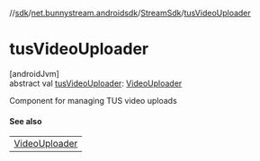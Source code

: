 //[sdk](../../../index.md)/[net.bunnystream.androidsdk](../index.md)/[StreamSdk](index.md)/[tusVideoUploader](tus-video-uploader.md)

# tusVideoUploader

[androidJvm]\
abstract val [tusVideoUploader](tus-video-uploader.md): [VideoUploader](../../net.bunnystream.androidsdk.upload/-video-uploader/index.md)

Component for managing TUS video uploads

#### See also

| |
|---|
| [VideoUploader](../../net.bunnystream.androidsdk.upload/-video-uploader/index.md) |
